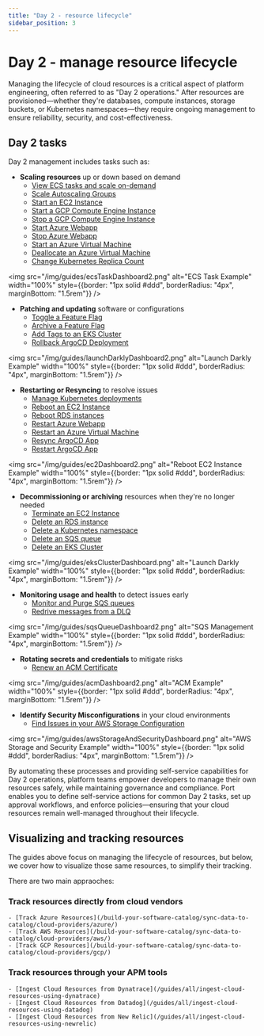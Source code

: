 ```yaml
---
title: "Day 2 - resource lifecycle"
sidebar_position: 3
---
```


# Day 2 - manage resource lifecycle

Managing the lifecycle of cloud resources is a critical aspect of platform engineering, often referred to as "Day 2 operations." After resources are provisioned—whether they're databases, compute instances, storage buckets, or Kubernetes namespaces—they require ongoing management to ensure reliability, security, and cost-effectiveness.

## Day 2 tasks

Day 2 management includes tasks such as:
- **Scaling resources** up or down based on demand
    - [View ECS tasks and scale on-demand](/guides/all/manage-and-visualize-ecs-tasks)
    - [Scale Autoscaling Groups](/guides/all/manage-and-visualize-aws-autoscaling-groups)
    - [Start an EC2 Instance](/guides/all/visualize-and-manage-aws-ec2-instances#start-an-ec2-instance)
    - [Start a GCP Compute Engine Instance](/guides/all/manage-and-visualize-gcp-compute-engine-instances#start-a-compute-engine-instance)
    - [Stop a GCP Compute Engine Instance](/guides/all/manage-and-visualize-gcp-compute-engine-instances#stop-a-compute-engine-instance)
    - [Start Azure Webapp](/guides/all/manage-and-visualize-azure-web-apps#start-an-azure-web-app)
    - [Stop Azure Webapp](/guides/all/manage-and-visualize-azure-web-apps#stop-an-azure-web-app)
    - [Start an Azure Virtual Machine](/guides/all/manage-and-visualize-azure-virtual-machines#start-an-azure-virtual-machine)
    - [Deallocate an Azure Virtual Machine](/guides/all/manage-and-visualize-azure-virtual-machines#deallocate-an-azure-virtual-machine)
    - [Change Kubernetes Replica Count](/guides/all/change-replica-count/) 

<img src="/img/guides/ecsTaskDashboard2.png" alt="ECS Task Example" width="100%" style={{border: "1px solid #ddd", borderRadius: "4px", marginBottom: "1.5rem"}} />

- **Patching and updating** software or configurations
    - [Toggle a Feature Flag](/guides/all/manage-and-visualize-your-launchdarkly-feature-flags#toggle-a-feature-flag)
    - [Archive a Feature Flag](/guides/all/manage-and-visualize-your-launchdarkly-feature-flags#archive-a-feature-flag)
    - [Add Tags to an EKS Cluster](/guides/all/manage-your-eks-clusters#add-tags-to-an-eks-cluster)
    - [Rollback ArgoCD Deployment](/guides/all/rollback-argocd-deployment/)

<img src="/img/guides/launchDarklyDashboard2.png" alt="Launch Darkly Example" width="100%" style={{border: "1px solid #ddd", borderRadius: "4px", marginBottom: "1.5rem"}} />

- **Restarting or Resyncing** to resolve issues
    - [Manage Kubernetes deployments](/guides/all/manage-your-kubernetes-deployment/)
    - [Reboot an EC2 Instance](/guides/all/visualize-and-manage-aws-ec2-instances#reboot-an-ec2-instance)
    - [Reboot RDS instances](/guides/all/visualize-your-aws-storage-configuration#reboot-an-rds-instance)
    - [Restart Azure Webapp](/guides/all/manage-and-visualize-azure-web-apps#restart-an-azure-web-app)
    - [Restart an Azure Virtual Machine](/guides/all/manage-and-visualize-azure-virtual-machines#restart-an-azure-virtual-machine)
    - [Resync ArgoCD App](/guides/all/sync-argocd-app/)
    - [Restart ArgoCD App](/guides/all/restart-argocd-app/)

<img src="/img/guides/ec2Dashboard2.png" alt="Reboot EC2 Instance Example" width="100%" style={{border: "1px solid #ddd", borderRadius: "4px", marginBottom: "1.5rem"}} />

- **Decommissioning or archiving** resources when they're no longer needed
    - [Terminate an EC2 Instance](/guides/all/visualize-and-manage-aws-ec2-instances#terminate-an-ec2-instance)
    - [Delete an RDS instance](/guides/all/visualize-your-aws-storage-configuration#delete-an-rds-instance)
    - [Delete a Kubernetes namespace](/guides/all/manage-kubernetes-namespaces)
    - [Delete an SQS queue](/guides/all/manage-and-visualize-aws-sqs-queues#delete-an-sqs-queue)
    - [Delete an EKS Cluster](/guides/all/manage-your-eks-clusters#delete-an-eks-cluster)

<img src="/img/guides/eksClusterDashboard.png" alt="Launch Darkly Example" width="100%" style={{border: "1px solid #ddd", borderRadius: "4px", marginBottom: "1.5rem"}} />

- **Monitoring usage and health** to detect issues early
    - [Monitor and Purge SQS queues](/guides/all/manage-and-visualize-aws-sqs-queues#purge-an-sqs-queue)
    - [Redrive messages from a DLQ](/guides/all/manage-and-visualize-aws-sqs-queues#redrive-messages-from-dlq)

<img src="/img/guides/sqsQueueDashboard2.png" alt="SQS Management Example" width="100%" style={{border: "1px solid #ddd", borderRadius: "4px", marginBottom: "1.5rem"}} />

- **Rotating secrets and credentials** to mitigate risks
    - [Renew an ACM Certificate](/guides/all/manage-and-visualize-acm-certificates#renew-an-acm-certificate)

<img src="/img/guides/acmDashboard2.png" alt="ACM Example" width="100%" style={{border: "1px solid #ddd", borderRadius: "4px", marginBottom: "1.5rem"}} />

- **Identify Security Misconfigurations** in your cloud environments
    - [Find Issues in your AWS Storage Configuration](/guides/all/visualize-your-aws-storage-configuration/)

<img src="/img/guides/awsStorageAndSecurityDashboard.png" alt="AWS Storage and Security Example" width="100%" style={{border: "1px solid #ddd", borderRadius: "4px", marginBottom: "1.5rem"}} />

By automating these processes and providing self-service capabilities for Day 2 operations, platform teams empower developers to manage their own resources safely, while maintaining governance and compliance. Port enables you to define self-service actions for common Day 2 tasks, set up approval workflows, and enforce policies—ensuring that your cloud resources remain well-managed throughout their lifecycle.

## Visualizing and tracking resources

The guides above focus on managing the lifecycle of resources, but below, we cover how to visualize those same resources, to simplify their tracking.

There are two main appraoches:

### Track resources directly from cloud vendors

    - [Track Azure Resources](/build-your-software-catalog/sync-data-to-catalog/cloud-providers/azure/)
    - [Track AWS Resources](/build-your-software-catalog/sync-data-to-catalog/cloud-providers/aws/)
    - [Track GCP Resources](/build-your-software-catalog/sync-data-to-catalog/cloud-providers/gcp/)

### Track resources through your APM tools

    - [Ingest Cloud Resources from Dynatrace](/guides/all/ingest-cloud-resources-using-dynatrace)
    - [Ingest Cloud Resources from Datadog](/guides/all/ingest-cloud-resources-using-datadog)
    - [Ingest Cloud Resources from New Relic](/guides/all/ingest-cloud-resources-using-newrelic)
